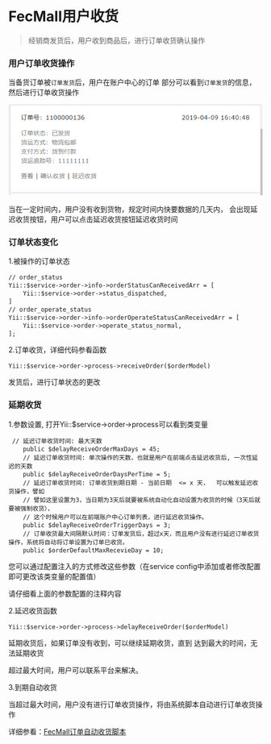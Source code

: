 FecMall用户收货
==========

> 经销商发货后，用户收到商品后，进行订单收货确认操作



### 用户订单收货操作

当备货订单被`订单发货`后，用户在账户中心的订单
部分可以看到`订单发货`的信息，然后进行订单收货操作

![xx](images/order-13.png)

当在一定时间内，用户没有收到货物，规定时间内快要数据的几天内，
会出现延迟收货按钮，用户可以点击延迟收货按钮延迟收货时间



### 订单状态变化

1.被操作的订单状态

```
// order_status
Yii::$service->order->info->orderStatusCanReceivedArr = [
    Yii::$service->order->status_dispatched,
]
// order_operate_status
Yii::$service->order->info->orderOperateStatusCanReceivedArr = [
    Yii::$service->order->operate_status_normal,
];
```

        
2.订单收货，详细代码参看函数

```
Yii::$service->order->process->receiveOrder($orderModel) 
```
发货后，进行订单状态的更改

### 延期收货

1.参数设置, 打开Yii::$service->order->process可以看到类变量

```
 // 延迟订单收货时间: 最大天数
    public $delayReceiveOrderMaxDays = 45;
    // 延迟订单收货时间: 单次操作的天数，也就是用户在前端点击延迟收货后, 一次性延迟的天数
    public $delayReceiveOrderDaysPerTime = 5;
    // 延迟订单收货时间: 订单收货到期日期 - 当前日期  <= x 天，  可以触发延迟收货操作，譬如
    // 譬如这里设置为3，当日期为3天后就要被系统自动化自动设置为收货的时候（3天后就要被强制收货），
    // 这个时候用户可以在前端账户中心订单列表，进行延迟收货操作。
    public $delayReceiveOrderTriggerDays = 3;
    // 订单收货最大间隔默认时间：订单发货后，超过x天，而且用户没有进行延迟订单收货操作，系统将自动将订单设置为订单已收货。
    public $orderDefaultMaxRecevieDay = 10;
```

您可以通过配置注入的方式修改这些参数（在service config中添加或者修改配置即可更改该类变量的配置值）


请仔细看上面的参数配置的注释内容

2.延迟收货函数

```
Yii::$service->order->process->delayReceiveOrder($orderModel)
```

延期收货后，如果订单没有收到，可以继续延期收货，直到
达到最大的时间，无法延期收货

超过最大时间，用户可以联系平台来解决。


3.到期自动收货

当超过最大时间，用户没有进行订单收货操作，将由系统脚本自动进行订单收货操作

详细参看：[FecMall订单自动收货脚本](fecmall-order-auto-received.md)


